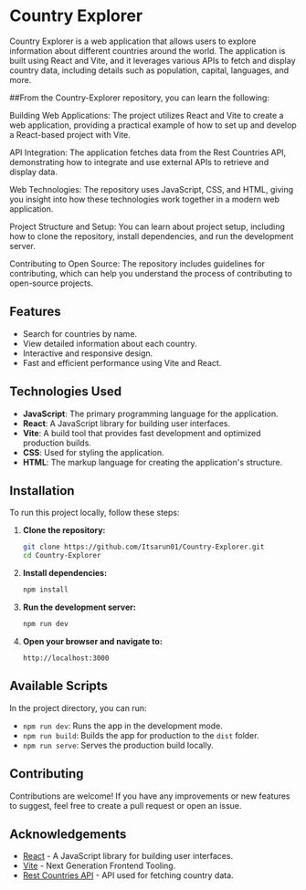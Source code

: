 # Country Explorer

Country Explorer is a web application that allows users to explore information about different countries around the world. The application is built using React and Vite, and it leverages various APIs to fetch and display country data, including details such as population, capital, languages, and more.

##From the Country-Explorer repository, you can learn the following:

Building Web Applications: The project utilizes React and Vite to create a web application, providing a practical example of how to set up and develop a React-based project with Vite.

API Integration: The application fetches data from the Rest Countries API, demonstrating how to integrate and use external APIs to retrieve and display data.

Web Technologies: The repository uses JavaScript, CSS, and HTML, giving you insight into how these technologies work together in a modern web application.

Project Structure and Setup: You can learn about project setup, including how to clone the repository, install dependencies, and run the development server.

Contributing to Open Source: The repository includes guidelines for contributing, which can help you understand the process of contributing to open-source projects.

## Features

- Search for countries by name.
- View detailed information about each country.
- Interactive and responsive design.
- Fast and efficient performance using Vite and React.

## Technologies Used

- **JavaScript**: The primary programming language for the application.
- **React**: A JavaScript library for building user interfaces.
- **Vite**: A build tool that provides fast development and optimized production builds.
- **CSS**: Used for styling the application.
- **HTML**: The markup language for creating the application's structure.

## Installation

To run this project locally, follow these steps:

1. **Clone the repository:**
   ```bash
   git clone https://github.com/Itsarun01/Country-Explorer.git
   cd Country-Explorer
   ```

2. **Install dependencies:**
   ```bash
   npm install
   ```

3. **Run the development server:**
   ```bash
   npm run dev
   ```

4. **Open your browser and navigate to:**
   ```
   http://localhost:3000
   ```

## Available Scripts

In the project directory, you can run:

- `npm run dev`: Runs the app in the development mode.
- `npm run build`: Builds the app for production to the `dist` folder.
- `npm run serve`: Serves the production build locally.

## Contributing

Contributions are welcome! If you have any improvements or new features to suggest, feel free to create a pull request or open an issue.

## Acknowledgements

- [React](https://reactjs.org/) - A JavaScript library for building user interfaces.
- [Vite](https://vitejs.dev/) - Next Generation Frontend Tooling.
- [Rest Countries API](https://restcountries.com/) - API used for fetching country data.
